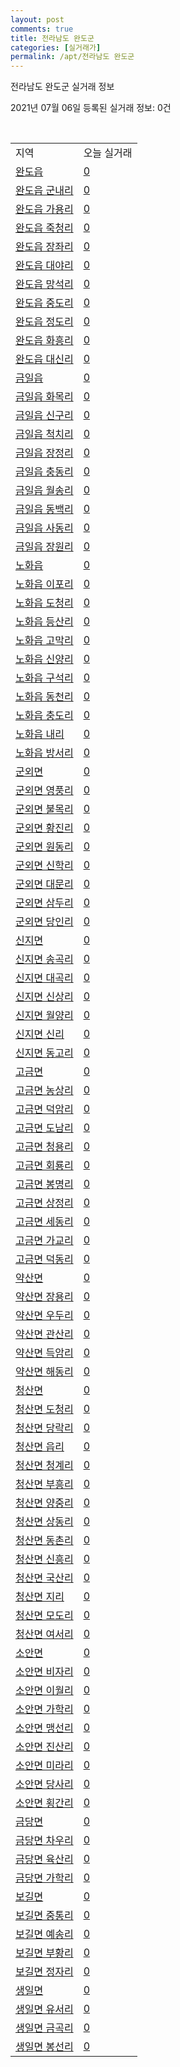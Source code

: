 ```yaml
---
layout: post
comments: true
title: 전라남도 완도군
categories: [실거래가]
permalink: /apt/전라남도 완도군
---
```


전라남도 완도군 실거래 정보

2021년 07월 06일 등록된 실거래 정보: 0건

<script type="text/javascript">
  google.charts.load('current', {'packages':['corechart']});
  google.charts.setOnLoadCallback(drawChart);

  function drawChart() {
    var data = google.visualization.arrayToDataTable([['거래일', '매매', '전월세', '전매'], ['20-07', 12, 1, 0], ['20-08', 4, 0, 0], ['20-09', 7, 4, 0], ['20-10', 7, 1, 0], ['20-11', 10, 2, 0], ['20-12', 9, 0, 3], ['21-01', 7, 1, 9], ['21-02', 7, 2, 16], ['21-03', 11, 0, 0], ['21-04', 10, 0, 8], ['21-05', 4, 0, 0], ['21-06', 6, 1, 0], ['21-07', 1, 0, 0]]);

    var options = {
      title: '최근 유형별 거래량 추이',
      legend: { position: 'bottom' }
    };

    var chart = new google.visualization.LineChart(document.getElementById('columnchart_material'));
    chart.draw(data, (options));
  }
</script>

<div id="columnchart_material" style="width: 95%; margin-left: -35px"></div>
<br>
<table class="sortable">
  <tr>
    <td>지역</td>
    <td>오늘 실거래</td>
  </tr>

  
  <tr class="item">
    <td><a href="전라남도 완도군 완도읍">완도읍</a></td>
    <td><a href="전라남도 완도군 완도읍">0</a></td>
  </tr>
    

  <tr class="item">
    <td><a href="전라남도 완도군 완도읍 군내리">완도읍 군내리</a></td>
    <td><a href="전라남도 완도군 완도읍 군내리">0</a></td>
  </tr>
    

  <tr class="item">
    <td><a href="전라남도 완도군 완도읍 가용리">완도읍 가용리</a></td>
    <td><a href="전라남도 완도군 완도읍 가용리">0</a></td>
  </tr>
    

  <tr class="item">
    <td><a href="전라남도 완도군 완도읍 죽청리">완도읍 죽청리</a></td>
    <td><a href="전라남도 완도군 완도읍 죽청리">0</a></td>
  </tr>
    

  <tr class="item">
    <td><a href="전라남도 완도군 완도읍 장좌리">완도읍 장좌리</a></td>
    <td><a href="전라남도 완도군 완도읍 장좌리">0</a></td>
  </tr>
    

  <tr class="item">
    <td><a href="전라남도 완도군 완도읍 대야리">완도읍 대야리</a></td>
    <td><a href="전라남도 완도군 완도읍 대야리">0</a></td>
  </tr>
    

  <tr class="item">
    <td><a href="전라남도 완도군 완도읍 망석리">완도읍 망석리</a></td>
    <td><a href="전라남도 완도군 완도읍 망석리">0</a></td>
  </tr>
    

  <tr class="item">
    <td><a href="전라남도 완도군 완도읍 중도리">완도읍 중도리</a></td>
    <td><a href="전라남도 완도군 완도읍 중도리">0</a></td>
  </tr>
    

  <tr class="item">
    <td><a href="전라남도 완도군 완도읍 정도리">완도읍 정도리</a></td>
    <td><a href="전라남도 완도군 완도읍 정도리">0</a></td>
  </tr>
    

  <tr class="item">
    <td><a href="전라남도 완도군 완도읍 화흥리">완도읍 화흥리</a></td>
    <td><a href="전라남도 완도군 완도읍 화흥리">0</a></td>
  </tr>
    

  <tr class="item">
    <td><a href="전라남도 완도군 완도읍 대신리">완도읍 대신리</a></td>
    <td><a href="전라남도 완도군 완도읍 대신리">0</a></td>
  </tr>
    

  <tr class="item">
    <td><a href="전라남도 완도군 금일읍">금일읍</a></td>
    <td><a href="전라남도 완도군 금일읍">0</a></td>
  </tr>
    

  <tr class="item">
    <td><a href="전라남도 완도군 금일읍 화목리">금일읍 화목리</a></td>
    <td><a href="전라남도 완도군 금일읍 화목리">0</a></td>
  </tr>
    

  <tr class="item">
    <td><a href="전라남도 완도군 금일읍 신구리">금일읍 신구리</a></td>
    <td><a href="전라남도 완도군 금일읍 신구리">0</a></td>
  </tr>
    

  <tr class="item">
    <td><a href="전라남도 완도군 금일읍 척치리">금일읍 척치리</a></td>
    <td><a href="전라남도 완도군 금일읍 척치리">0</a></td>
  </tr>
    

  <tr class="item">
    <td><a href="전라남도 완도군 금일읍 장정리">금일읍 장정리</a></td>
    <td><a href="전라남도 완도군 금일읍 장정리">0</a></td>
  </tr>
    

  <tr class="item">
    <td><a href="전라남도 완도군 금일읍 충동리">금일읍 충동리</a></td>
    <td><a href="전라남도 완도군 금일읍 충동리">0</a></td>
  </tr>
    

  <tr class="item">
    <td><a href="전라남도 완도군 금일읍 월송리">금일읍 월송리</a></td>
    <td><a href="전라남도 완도군 금일읍 월송리">0</a></td>
  </tr>
    

  <tr class="item">
    <td><a href="전라남도 완도군 금일읍 동백리">금일읍 동백리</a></td>
    <td><a href="전라남도 완도군 금일읍 동백리">0</a></td>
  </tr>
    

  <tr class="item">
    <td><a href="전라남도 완도군 금일읍 사동리">금일읍 사동리</a></td>
    <td><a href="전라남도 완도군 금일읍 사동리">0</a></td>
  </tr>
    

  <tr class="item">
    <td><a href="전라남도 완도군 금일읍 장원리">금일읍 장원리</a></td>
    <td><a href="전라남도 완도군 금일읍 장원리">0</a></td>
  </tr>
    

  <tr class="item">
    <td><a href="전라남도 완도군 노화읍">노화읍</a></td>
    <td><a href="전라남도 완도군 노화읍">0</a></td>
  </tr>
    

  <tr class="item">
    <td><a href="전라남도 완도군 노화읍 이포리">노화읍 이포리</a></td>
    <td><a href="전라남도 완도군 노화읍 이포리">0</a></td>
  </tr>
    

  <tr class="item">
    <td><a href="전라남도 완도군 노화읍 도청리">노화읍 도청리</a></td>
    <td><a href="전라남도 완도군 노화읍 도청리">0</a></td>
  </tr>
    

  <tr class="item">
    <td><a href="전라남도 완도군 노화읍 등산리">노화읍 등산리</a></td>
    <td><a href="전라남도 완도군 노화읍 등산리">0</a></td>
  </tr>
    

  <tr class="item">
    <td><a href="전라남도 완도군 노화읍 고막리">노화읍 고막리</a></td>
    <td><a href="전라남도 완도군 노화읍 고막리">0</a></td>
  </tr>
    

  <tr class="item">
    <td><a href="전라남도 완도군 노화읍 신양리">노화읍 신양리</a></td>
    <td><a href="전라남도 완도군 노화읍 신양리">0</a></td>
  </tr>
    

  <tr class="item">
    <td><a href="전라남도 완도군 노화읍 구석리">노화읍 구석리</a></td>
    <td><a href="전라남도 완도군 노화읍 구석리">0</a></td>
  </tr>
    

  <tr class="item">
    <td><a href="전라남도 완도군 노화읍 동천리">노화읍 동천리</a></td>
    <td><a href="전라남도 완도군 노화읍 동천리">0</a></td>
  </tr>
    

  <tr class="item">
    <td><a href="전라남도 완도군 노화읍 충도리">노화읍 충도리</a></td>
    <td><a href="전라남도 완도군 노화읍 충도리">0</a></td>
  </tr>
    

  <tr class="item">
    <td><a href="전라남도 완도군 노화읍 내리">노화읍 내리</a></td>
    <td><a href="전라남도 완도군 노화읍 내리">0</a></td>
  </tr>
    

  <tr class="item">
    <td><a href="전라남도 완도군 노화읍 방서리">노화읍 방서리</a></td>
    <td><a href="전라남도 완도군 노화읍 방서리">0</a></td>
  </tr>
    

  <tr class="item">
    <td><a href="전라남도 완도군 군외면">군외면</a></td>
    <td><a href="전라남도 완도군 군외면">0</a></td>
  </tr>
    

  <tr class="item">
    <td><a href="전라남도 완도군 군외면 영풍리">군외면 영풍리</a></td>
    <td><a href="전라남도 완도군 군외면 영풍리">0</a></td>
  </tr>
    

  <tr class="item">
    <td><a href="전라남도 완도군 군외면 불목리">군외면 불목리</a></td>
    <td><a href="전라남도 완도군 군외면 불목리">0</a></td>
  </tr>
    

  <tr class="item">
    <td><a href="전라남도 완도군 군외면 황진리">군외면 황진리</a></td>
    <td><a href="전라남도 완도군 군외면 황진리">0</a></td>
  </tr>
    

  <tr class="item">
    <td><a href="전라남도 완도군 군외면 원동리">군외면 원동리</a></td>
    <td><a href="전라남도 완도군 군외면 원동리">0</a></td>
  </tr>
    

  <tr class="item">
    <td><a href="전라남도 완도군 군외면 신학리">군외면 신학리</a></td>
    <td><a href="전라남도 완도군 군외면 신학리">0</a></td>
  </tr>
    

  <tr class="item">
    <td><a href="전라남도 완도군 군외면 대문리">군외면 대문리</a></td>
    <td><a href="전라남도 완도군 군외면 대문리">0</a></td>
  </tr>
    

  <tr class="item">
    <td><a href="전라남도 완도군 군외면 삼두리">군외면 삼두리</a></td>
    <td><a href="전라남도 완도군 군외면 삼두리">0</a></td>
  </tr>
    

  <tr class="item">
    <td><a href="전라남도 완도군 군외면 당인리">군외면 당인리</a></td>
    <td><a href="전라남도 완도군 군외면 당인리">0</a></td>
  </tr>
    

  <tr class="item">
    <td><a href="전라남도 완도군 신지면">신지면</a></td>
    <td><a href="전라남도 완도군 신지면">0</a></td>
  </tr>
    

  <tr class="item">
    <td><a href="전라남도 완도군 신지면 송곡리">신지면 송곡리</a></td>
    <td><a href="전라남도 완도군 신지면 송곡리">0</a></td>
  </tr>
    

  <tr class="item">
    <td><a href="전라남도 완도군 신지면 대곡리">신지면 대곡리</a></td>
    <td><a href="전라남도 완도군 신지면 대곡리">0</a></td>
  </tr>
    

  <tr class="item">
    <td><a href="전라남도 완도군 신지면 신상리">신지면 신상리</a></td>
    <td><a href="전라남도 완도군 신지면 신상리">0</a></td>
  </tr>
    

  <tr class="item">
    <td><a href="전라남도 완도군 신지면 월양리">신지면 월양리</a></td>
    <td><a href="전라남도 완도군 신지면 월양리">0</a></td>
  </tr>
    

  <tr class="item">
    <td><a href="전라남도 완도군 신지면 신리">신지면 신리</a></td>
    <td><a href="전라남도 완도군 신지면 신리">0</a></td>
  </tr>
    

  <tr class="item">
    <td><a href="전라남도 완도군 신지면 동고리">신지면 동고리</a></td>
    <td><a href="전라남도 완도군 신지면 동고리">0</a></td>
  </tr>
    

  <tr class="item">
    <td><a href="전라남도 완도군 고금면">고금면</a></td>
    <td><a href="전라남도 완도군 고금면">0</a></td>
  </tr>
    

  <tr class="item">
    <td><a href="전라남도 완도군 고금면 농상리">고금면 농상리</a></td>
    <td><a href="전라남도 완도군 고금면 농상리">0</a></td>
  </tr>
    

  <tr class="item">
    <td><a href="전라남도 완도군 고금면 덕암리">고금면 덕암리</a></td>
    <td><a href="전라남도 완도군 고금면 덕암리">0</a></td>
  </tr>
    

  <tr class="item">
    <td><a href="전라남도 완도군 고금면 도남리">고금면 도남리</a></td>
    <td><a href="전라남도 완도군 고금면 도남리">0</a></td>
  </tr>
    

  <tr class="item">
    <td><a href="전라남도 완도군 고금면 청용리">고금면 청용리</a></td>
    <td><a href="전라남도 완도군 고금면 청용리">0</a></td>
  </tr>
    

  <tr class="item">
    <td><a href="전라남도 완도군 고금면 회룡리">고금면 회룡리</a></td>
    <td><a href="전라남도 완도군 고금면 회룡리">0</a></td>
  </tr>
    

  <tr class="item">
    <td><a href="전라남도 완도군 고금면 봉명리">고금면 봉명리</a></td>
    <td><a href="전라남도 완도군 고금면 봉명리">0</a></td>
  </tr>
    

  <tr class="item">
    <td><a href="전라남도 완도군 고금면 상정리">고금면 상정리</a></td>
    <td><a href="전라남도 완도군 고금면 상정리">0</a></td>
  </tr>
    

  <tr class="item">
    <td><a href="전라남도 완도군 고금면 세동리">고금면 세동리</a></td>
    <td><a href="전라남도 완도군 고금면 세동리">0</a></td>
  </tr>
    

  <tr class="item">
    <td><a href="전라남도 완도군 고금면 가교리">고금면 가교리</a></td>
    <td><a href="전라남도 완도군 고금면 가교리">0</a></td>
  </tr>
    

  <tr class="item">
    <td><a href="전라남도 완도군 고금면 덕동리">고금면 덕동리</a></td>
    <td><a href="전라남도 완도군 고금면 덕동리">0</a></td>
  </tr>
    

  <tr class="item">
    <td><a href="전라남도 완도군 약산면">약산면</a></td>
    <td><a href="전라남도 완도군 약산면">0</a></td>
  </tr>
    

  <tr class="item">
    <td><a href="전라남도 완도군 약산면 장용리">약산면 장용리</a></td>
    <td><a href="전라남도 완도군 약산면 장용리">0</a></td>
  </tr>
    

  <tr class="item">
    <td><a href="전라남도 완도군 약산면 우두리">약산면 우두리</a></td>
    <td><a href="전라남도 완도군 약산면 우두리">0</a></td>
  </tr>
    

  <tr class="item">
    <td><a href="전라남도 완도군 약산면 관산리">약산면 관산리</a></td>
    <td><a href="전라남도 완도군 약산면 관산리">0</a></td>
  </tr>
    

  <tr class="item">
    <td><a href="전라남도 완도군 약산면 득암리">약산면 득암리</a></td>
    <td><a href="전라남도 완도군 약산면 득암리">0</a></td>
  </tr>
    

  <tr class="item">
    <td><a href="전라남도 완도군 약산면 해동리">약산면 해동리</a></td>
    <td><a href="전라남도 완도군 약산면 해동리">0</a></td>
  </tr>
    

  <tr class="item">
    <td><a href="전라남도 완도군 청산면">청산면</a></td>
    <td><a href="전라남도 완도군 청산면">0</a></td>
  </tr>
    

  <tr class="item">
    <td><a href="전라남도 완도군 청산면 도청리">청산면 도청리</a></td>
    <td><a href="전라남도 완도군 청산면 도청리">0</a></td>
  </tr>
    

  <tr class="item">
    <td><a href="전라남도 완도군 청산면 당락리">청산면 당락리</a></td>
    <td><a href="전라남도 완도군 청산면 당락리">0</a></td>
  </tr>
    

  <tr class="item">
    <td><a href="전라남도 완도군 청산면 읍리">청산면 읍리</a></td>
    <td><a href="전라남도 완도군 청산면 읍리">0</a></td>
  </tr>
    

  <tr class="item">
    <td><a href="전라남도 완도군 청산면 청계리">청산면 청계리</a></td>
    <td><a href="전라남도 완도군 청산면 청계리">0</a></td>
  </tr>
    

  <tr class="item">
    <td><a href="전라남도 완도군 청산면 부흥리">청산면 부흥리</a></td>
    <td><a href="전라남도 완도군 청산면 부흥리">0</a></td>
  </tr>
    

  <tr class="item">
    <td><a href="전라남도 완도군 청산면 양중리">청산면 양중리</a></td>
    <td><a href="전라남도 완도군 청산면 양중리">0</a></td>
  </tr>
    

  <tr class="item">
    <td><a href="전라남도 완도군 청산면 상동리">청산면 상동리</a></td>
    <td><a href="전라남도 완도군 청산면 상동리">0</a></td>
  </tr>
    

  <tr class="item">
    <td><a href="전라남도 완도군 청산면 동촌리">청산면 동촌리</a></td>
    <td><a href="전라남도 완도군 청산면 동촌리">0</a></td>
  </tr>
    

  <tr class="item">
    <td><a href="전라남도 완도군 청산면 신흥리">청산면 신흥리</a></td>
    <td><a href="전라남도 완도군 청산면 신흥리">0</a></td>
  </tr>
    

  <tr class="item">
    <td><a href="전라남도 완도군 청산면 국산리">청산면 국산리</a></td>
    <td><a href="전라남도 완도군 청산면 국산리">0</a></td>
  </tr>
    

  <tr class="item">
    <td><a href="전라남도 완도군 청산면 지리">청산면 지리</a></td>
    <td><a href="전라남도 완도군 청산면 지리">0</a></td>
  </tr>
    

  <tr class="item">
    <td><a href="전라남도 완도군 청산면 모도리">청산면 모도리</a></td>
    <td><a href="전라남도 완도군 청산면 모도리">0</a></td>
  </tr>
    

  <tr class="item">
    <td><a href="전라남도 완도군 청산면 여서리">청산면 여서리</a></td>
    <td><a href="전라남도 완도군 청산면 여서리">0</a></td>
  </tr>
    

  <tr class="item">
    <td><a href="전라남도 완도군 소안면">소안면</a></td>
    <td><a href="전라남도 완도군 소안면">0</a></td>
  </tr>
    

  <tr class="item">
    <td><a href="전라남도 완도군 소안면 비자리">소안면 비자리</a></td>
    <td><a href="전라남도 완도군 소안면 비자리">0</a></td>
  </tr>
    

  <tr class="item">
    <td><a href="전라남도 완도군 소안면 이월리">소안면 이월리</a></td>
    <td><a href="전라남도 완도군 소안면 이월리">0</a></td>
  </tr>
    

  <tr class="item">
    <td><a href="전라남도 완도군 소안면 가학리">소안면 가학리</a></td>
    <td><a href="전라남도 완도군 소안면 가학리">0</a></td>
  </tr>
    

  <tr class="item">
    <td><a href="전라남도 완도군 소안면 맹선리">소안면 맹선리</a></td>
    <td><a href="전라남도 완도군 소안면 맹선리">0</a></td>
  </tr>
    

  <tr class="item">
    <td><a href="전라남도 완도군 소안면 진산리">소안면 진산리</a></td>
    <td><a href="전라남도 완도군 소안면 진산리">0</a></td>
  </tr>
    

  <tr class="item">
    <td><a href="전라남도 완도군 소안면 미라리">소안면 미라리</a></td>
    <td><a href="전라남도 완도군 소안면 미라리">0</a></td>
  </tr>
    

  <tr class="item">
    <td><a href="전라남도 완도군 소안면 당사리">소안면 당사리</a></td>
    <td><a href="전라남도 완도군 소안면 당사리">0</a></td>
  </tr>
    

  <tr class="item">
    <td><a href="전라남도 완도군 소안면 횡간리">소안면 횡간리</a></td>
    <td><a href="전라남도 완도군 소안면 횡간리">0</a></td>
  </tr>
    

  <tr class="item">
    <td><a href="전라남도 완도군 금당면">금당면</a></td>
    <td><a href="전라남도 완도군 금당면">0</a></td>
  </tr>
    

  <tr class="item">
    <td><a href="전라남도 완도군 금당면 차우리">금당면 차우리</a></td>
    <td><a href="전라남도 완도군 금당면 차우리">0</a></td>
  </tr>
    

  <tr class="item">
    <td><a href="전라남도 완도군 금당면 육산리">금당면 육산리</a></td>
    <td><a href="전라남도 완도군 금당면 육산리">0</a></td>
  </tr>
    

  <tr class="item">
    <td><a href="전라남도 완도군 금당면 가학리">금당면 가학리</a></td>
    <td><a href="전라남도 완도군 금당면 가학리">0</a></td>
  </tr>
    

  <tr class="item">
    <td><a href="전라남도 완도군 보길면">보길면</a></td>
    <td><a href="전라남도 완도군 보길면">0</a></td>
  </tr>
    

  <tr class="item">
    <td><a href="전라남도 완도군 보길면 중통리">보길면 중통리</a></td>
    <td><a href="전라남도 완도군 보길면 중통리">0</a></td>
  </tr>
    

  <tr class="item">
    <td><a href="전라남도 완도군 보길면 예송리">보길면 예송리</a></td>
    <td><a href="전라남도 완도군 보길면 예송리">0</a></td>
  </tr>
    

  <tr class="item">
    <td><a href="전라남도 완도군 보길면 부황리">보길면 부황리</a></td>
    <td><a href="전라남도 완도군 보길면 부황리">0</a></td>
  </tr>
    

  <tr class="item">
    <td><a href="전라남도 완도군 보길면 정자리">보길면 정자리</a></td>
    <td><a href="전라남도 완도군 보길면 정자리">0</a></td>
  </tr>
    

  <tr class="item">
    <td><a href="전라남도 완도군 생일면">생일면</a></td>
    <td><a href="전라남도 완도군 생일면">0</a></td>
  </tr>
    

  <tr class="item">
    <td><a href="전라남도 완도군 생일면 유서리">생일면 유서리</a></td>
    <td><a href="전라남도 완도군 생일면 유서리">0</a></td>
  </tr>
    

  <tr class="item">
    <td><a href="전라남도 완도군 생일면 금곡리">생일면 금곡리</a></td>
    <td><a href="전라남도 완도군 생일면 금곡리">0</a></td>
  </tr>
    

  <tr class="item">
    <td><a href="전라남도 완도군 생일면 봉선리">생일면 봉선리</a></td>
    <td><a href="전라남도 완도군 생일면 봉선리">0</a></td>
  </tr>
    


</table>


    